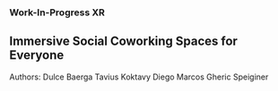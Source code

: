 ### Work-In-Progress XR
## Immersive Social Coworking Spaces for Everyone

Authors:
Dulce Baerga
Tavius Koktavy
Diego Marcos
Gheric Speiginer
